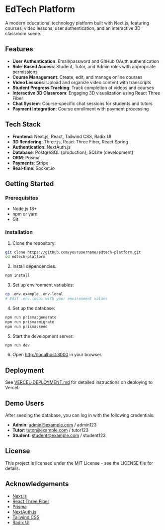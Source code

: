 # EdTech Platform

A modern educational technology platform built with Next.js, featuring courses, video lessons, user authentication, and an interactive 3D classroom scene.

## Features

- **User Authentication**: Email/password and GitHub OAuth authentication
- **Role-Based Access**: Student, Tutor, and Admin roles with appropriate permissions
- **Course Management**: Create, edit, and manage online courses
- **Video Lessons**: Upload and organize video content with transcripts
- **Student Progress Tracking**: Track completion of videos and courses
- **Interactive 3D Classroom**: Engaging 3D visualization using React Three Fiber
- **Chat System**: Course-specific chat sessions for students and tutors
- **Payment Integration**: Course enrollment with payment processing

## Tech Stack

- **Frontend**: Next.js, React, Tailwind CSS, Radix UI
- **3D Rendering**: Three.js, React Three Fiber, React Spring
- **Authentication**: NextAuth.js
- **Database**: PostgreSQL (production), SQLite (development)
- **ORM**: Prisma
- **Payments**: Stripe
- **Real-time**: Socket.io

## Getting Started

### Prerequisites

- Node.js 18+
- npm or yarn
- Git

### Installation

1. Clone the repository:
```bash
git clone https://github.com/yourusername/edtech-platform.git
cd edtech-platform
```

2. Install dependencies:
```bash
npm install
```

3. Set up environment variables:
```bash
cp .env.example .env.local
# Edit .env.local with your environment values
```

4. Set up the database:
```bash
npm run prisma:generate
npm run prisma:migrate
npm run prisma:seed
```

5. Start the development server:
```bash
npm run dev
```

6. Open [http://localhost:3000](http://localhost:3000) in your browser.

## Deployment

See [VERCEL-DEPLOYMENT.md](VERCEL-DEPLOYMENT.md) for detailed instructions on deploying to Vercel.

## Demo Users

After seeding the database, you can log in with the following credentials:

- **Admin**: admin@example.com / admin123
- **Tutor**: tutor@example.com / tutor123
- **Student**: student@example.com / student123

## License

This project is licensed under the MIT License - see the LICENSE file for details.

## Acknowledgements

- [Next.js](https://nextjs.org/)
- [React Three Fiber](https://docs.pmnd.rs/react-three-fiber)
- [Prisma](https://www.prisma.io/)
- [NextAuth.js](https://next-auth.js.org/)
- [Tailwind CSS](https://tailwindcss.com/)
- [Radix UI](https://www.radix-ui.com/)
